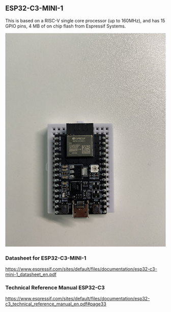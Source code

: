 ## ESP32-C3-MINI-1
This is based on a RISC-V single core processor (up to 160MHz), and has 15 GPIO
pins, 4 MB of on chip flash from Espressif Systems.

![ESP32-C3-MINI-1 image](./notes/img/esp32-c3-mini1.jpg "Image of ESP32-C3-MINI-1")

### Datasheet for ESP32-C3-MINI-1
https://www.espressif.com/sites/default/files/documentation/esp32-c3-mini-1_datasheet_en.pdf

### Technical Reference Manual ESP32-C3
https://www.espressif.com/sites/default/files/documentation/esp32-c3_technical_reference_manual_en.pdf#page33
